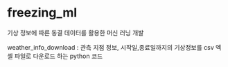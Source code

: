 # freezing_ml
기상 정보에 따른 동결 데이터를 활용한 머신 러닝 개발

weather_info_download : 관측 지점 정보, 시작일,종료일까지의 기상정보를 csv 엑셀 파일로 다운로드 하는 python 코드
